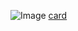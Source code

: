 ![Image](https://github.com/user-attachments/assets/d12ab13e-fb7c-4ef9-a9b2-633143cdf6d7)
[card](https://adoyorru.carrd.co)
